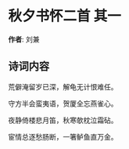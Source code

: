 # 秋夕书怀二首  其一

**作者**: 刘兼

## 诗词内容

荒僻淹留岁已深，解龟无计恨难任。

守方半会蛮夷语，贺厦全忘燕雀心。

夜静倚楼悲月笛，秋寒欹枕泣霜砧。

宦情总逐愁肠断，一箸鲈鱼直万金。

